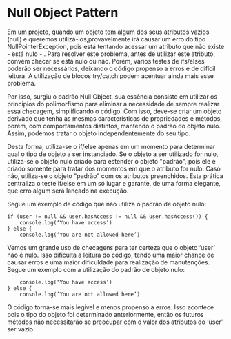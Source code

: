 <h1>Null Object Pattern</h1>

Em um projeto, quando um objeto tem algum dos seus atributos vazios (null) e queremos utilizá-los,provavelmente irá causar um erro do tipo NullPointerException, pois está tentando acessar um atributo que não existe - está nulo - . Para resolver este problema, antes de utilizar este atributo, convém checar se está nulo ou não. Porém, vários testes de ifs/elses poderão ser necessários, deixando o código propenso a erros e de difícil leitura. A utilização de blocos try/catch podem acentuar ainda mais esse problema.


Por isso, surgiu o padrão Null Object, sua essência consiste em utilizar os princípios do polimorfismo para eliminar a necessidade de sempre realizar essa checagem, simplificando o código. Com isso, deve-se criar um objeto derivado que tenha as mesmas características de propriedades e métodos, porém, com comportamentos distintos, mantendo o padrão do objeto nulo. Assim, podemos tratar o objeto independentemente do seu tipo. 


Desta forma, utiliza-se o if/else apenas em um momento para determinar qual o tipo de objeto a ser instanciado. Se o objeto a ser utilizado for nulo, utiliza-se o objeto nulo criado para estender o objeto "padrão", pois ele é criado somente para tratar dos momentos em que o atributo for nulo. Caso não, utiliza-se o objeto "padrão" com os atributos preenchidos. Esta prática centraliza o teste if/else em um só lugar e garante, de uma forma elegante, que erro algum será lançado na execução.


Segue um exemplo de código que não utiliza o padrão de objeto nulo:
	
```
if (user != null && user.hasAccess != null && user.hasAccess()) {
    console.log(‘You have access’)
} else {
    console.log(‘You are not allowed here’)
```


Vemos um grande uso de checagens para ter certeza que o objeto ‘user’ não é nulo. Isso dificulta a leitura do código, tendo uma maior chance de causar erros e uma maior dificuldade para realização de manutenções. Segue um exemplo com a utilização do padrão de objeto nulo:

	
	


```if (user.hasAccess()) {
    console.log(‘You have access’)
} else {
    console.log(‘You are not allowed here’)
```



O código torna-se mais legível e menos propenso a erros. Isso acontece pois o tipo do objeto foi determinado anteriormente, então os futuros métodos não necessitarão se preocupar com o valor dos atributos do ‘user’ ser vazio.

